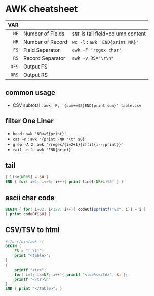 # AWK cheatsheet

|   VAR |||
|------:|---|---|
| ` NF` | Number of Fields | `$NF` is tail field=column content |
| ` NR` | Number of Record | `wc -l` : `awk 'END{print NR}'` |
| ` FS` | Field  Separator | `awk -F 'regex char'` |
| ` RS` | Record Separator | `awk -v RS="\r\n"` |
| `OFS` | Output FS        | |
| `ORS` | Output RS        | |

## common usage
* CSV subtotal : `awk -F, '{sum+=$2}END{print sum}' table.csv`

## filter One Liner
* `head` : `awk 'NR<=5{print}'`
* `cat -n` : `awk '{print FNR "\t" $0}'`
* `grep -A 2` : `awk '/regex/{i=2+1}{if(i){i--;print}}'`
* `tail -n 1` : `awk 'END{print}'`

## tail
```awk
{ line[NR%5] = $0 }
END { for( i=1; i<=5; i++){ print line[(NR+i)%5] } }
```

## ascii char code
```awk
BEGIN { for( i=32; i<128; i++){ codeOf[sprintf("%c", i)] = i }
{ print codeOf[$0] }
```
## CSV/TSV to html
```awk
#!/usr/bin/awk -f
BEGIN {
	FS = "[,\t]";
	print "<table>";
}
{
	printf "<tr>";
	for( i=1; i<=NF; i++){ printf "<td>%s</td>", $i };
	printf "</tr>\n"
}
END { print "</table>"; }
```
